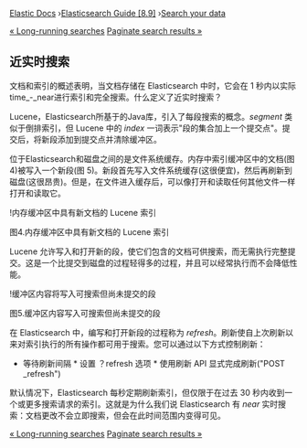 

[Elastic Docs](/guide/) ›[Elasticsearch Guide [8.9]](index.md) ›[Search your
data](search-your-data.md)

[« Long-running searches](async-search-intro.md) [Paginate search results
»](paginate-search-results.md)

## 近实时搜索

文档和索引的概述表明，当文档存储在 Elasticsearch 中时，它会在 1 秒内以实际time_\-_near进行索引和完全搜索。什么定义了近实时搜索？

Lucene，Elasticsearch所基于的Java库，引入了每段搜索的概念。_segment_ 类似于倒排索引，但 Lucene 中的 _index_ 一词表示"段的集合加上一个提交点"。提交后，将新段添加到提交点并清除缓冲区。

位于Elasticsearch和磁盘之间的是文件系统缓存。内存中索引缓冲区中的文档(图 4)被写入一个新段(图 5)。新段首先写入文件系统缓存(这很便宜)，然后再刷新到磁盘(这很昂贵)。但是，在文件进入缓存后，可以像打开和读取任何其他文件一样打开和读取它。

!内存缓冲区中具有新文档的 Lucene 索引

图4.内存缓冲区中具有新文档的 Lucene 索引

Lucene 允许写入和打开新的段，使它们包含的文档可供搜索，而无需执行完整提交。这是一个比提交到磁盘的过程轻得多的过程，并且可以经常执行而不会降低性能。

!缓冲区内容将写入可搜索但尚未提交的段

图5.缓冲区内容写入可搜索但尚未提交的段

在 Elasticsearch 中，编写和打开新段的过程称为 _refresh_。刷新使自上次刷新以来对索引执行的所有操作都可用于搜索。您可以通过以下方式控制刷新：

* 等待刷新间隔 * 设置 ？refresh 选项 * 使用刷新 API 显式完成刷新("POST _refresh")

默认情况下，Elasticsearch 每秒定期刷新索引，但仅限于在过去 30 秒内收到一个或更多搜索请求的索引。这就是为什么我们说 Elasticsearch 有 _near_ 实时搜索：文档更改不会立即搜索，但会在此时间范围内变得可见。

[« Long-running searches](async-search-intro.md) [Paginate search results
»](paginate-search-results.md)

